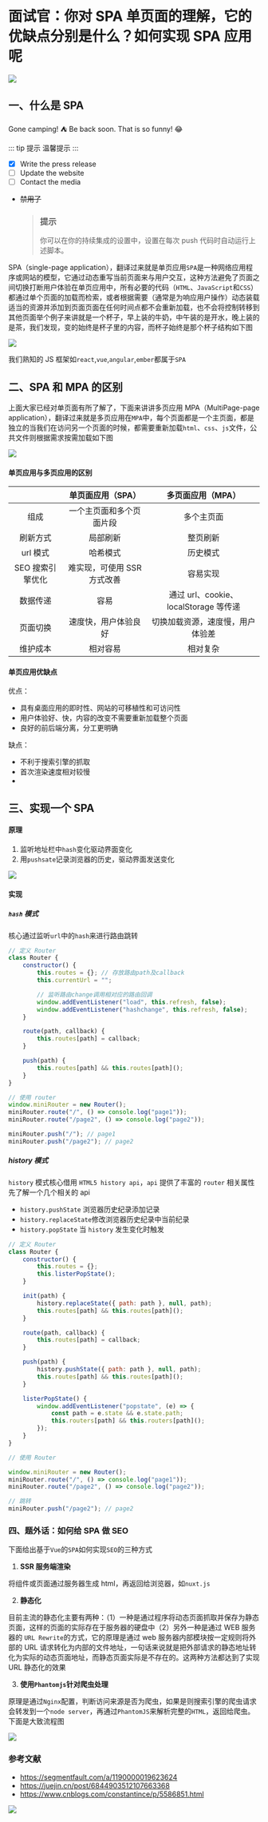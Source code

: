 # 面试官：你对 SPA 单页面的理解，它的优缺点分别是什么？如何实现 SPA 应用呢

![](https://static.vue-js.com/cf6aa320-3ac6-11eb-85f6-6fac77c0c9b3.png)

## 一、什么是 SPA

Gone camping! :tent: Be back soon.
That is so funny! :joy:

::: tip 提示
温馨提示
:::

-   [x] Write the press release
-   [ ] Update the website
-   [ ] Contact the media
-   ~~禁用了~~
    > ### 提示
    >
    > 你可以在你的持续集成的设置中，设置在每次 push 代码时自动运行上述脚本。

SPA（single-page application），翻译过来就是单页应用`SPA`是一种网络应用程序或网站的模型，它通过动态重写当前页面来与用户交互，这种方法避免了页面之间切换打断用户体验在单页应用中，所有必要的代码（`HTML`、`JavaScript`和`CSS`）都通过单个页面的加载而检索，或者根据需要（通常是为响应用户操作）动态装载适当的资源并添加到页面页面在任何时间点都不会重新加载，也不会将控制转移到其他页面举个例子来讲就是一个杯子，早上装的牛奶，中午装的是开水，晚上装的是茶，我们发现，变的始终是杯子里的内容，而杯子始终是那个杯子结构如下图

![](https://static.vue-js.com/df14a5a0-3ac6-11eb-85f6-6fac77c0c9b3.png)

我们熟知的 JS 框架如`react`,`vue`,`angular`,`ember`都属于`SPA`

## 二、SPA 和 MPA 的区别

上面大家已经对单页面有所了解了，下面来讲讲多页应用 MPA（MultiPage-page application），翻译过来就是多页应用在`MPA`中，每个页面都是一个主页面，都是独立的当我们在访问另一个页面的时候，都需要重新加载`html`、`css`、`js`文件，公共文件则根据需求按需加载如下图

![](https://static.vue-js.com/eeb13aa0-3ac6-11eb-85f6-6fac77c0c9b3.png)

#### 单页应用与多页应用的区别

|                  |      单页面应用（SPA）      |           多页面应用（MPA）           |
| :--------------: | :-------------------------: | :-----------------------------------: |
|       组成       |  一个主页面和多个页面片段   |              多个主页面               |
|     刷新方式     |          局部刷新           |               整页刷新                |
|     url 模式     |          哈希模式           |               历史模式                |
| SEO 搜索引擎优化 | 难实现，可使用 SSR 方式改善 |               容易实现                |
|     数据传递     |            容易             | 通过 url、cookie、localStorage 等传递 |
|     页面切换     |    速度快，用户体验良好     |   切换加载资源，速度慢，用户体验差    |
|     维护成本     |          相对容易           |               相对复杂                |

#### 单页应用优缺点

优点：

-   具有桌面应用的即时性、网站的可移植性和可访问性
-   用户体验好、快，内容的改变不需要重新加载整个页面
-   良好的前后端分离，分工更明确

缺点：

-   不利于搜索引擎的抓取
-   首次渲染速度相对较慢
-

## 三、实现一个 SPA

#### 原理

1.  监听地址栏中`hash`变化驱动界面变化
2.  用`pushsate`记录浏览器的历史，驱动界面发送变化

![](https://static.vue-js.com/fc95bf60-3ac6-11eb-ab90-d9ae814b240d.png)

#### 实现

##### `hash` 模式

核心通过监听`url`中的`hash`来进行路由跳转

```js
// 定义 Router
class Router {
    constructor() {
        this.routes = {}; // 存放路由path及callback
        this.currentUrl = "";

        // 监听路由change调用相对应的路由回调
        window.addEventListener("load", this.refresh, false);
        window.addEventListener("hashchange", this.refresh, false);
    }

    route(path, callback) {
        this.routes[path] = callback;
    }

    push(path) {
        this.routes[path] && this.routes[path]();
    }
}

// 使用 router
window.miniRouter = new Router();
miniRouter.route("/", () => console.log("page1"));
miniRouter.route("/page2", () => console.log("page2"));

miniRouter.push("/"); // page1
miniRouter.push("/page2"); // page2
```

##### history 模式

`history` 模式核心借用 `HTML5 history api`，`api` 提供了丰富的 `router` 相关属性先了解一个几个相关的 api

-   `history.pushState` 浏览器历史纪录添加记录
-   `history.replaceState`修改浏览器历史纪录中当前纪录
-   `history.popState` 当 `history` 发生变化时触发

```js
// 定义 Router
class Router {
    constructor() {
        this.routes = {};
        this.listerPopState();
    }

    init(path) {
        history.replaceState({ path: path }, null, path);
        this.routes[path] && this.routes[path]();
    }

    route(path, callback) {
        this.routes[path] = callback;
    }

    push(path) {
        history.pushState({ path: path }, null, path);
        this.routes[path] && this.routes[path]();
    }

    listerPopState() {
        window.addEventListener("popstate", (e) => {
            const path = e.state && e.state.path;
            this.routers[path] && this.routers[path]();
        });
    }
}

// 使用 Router

window.miniRouter = new Router();
miniRouter.route("/", () => console.log("page1"));
miniRouter.route("/page2", () => console.log("page2"));

// 跳转
miniRouter.push("/page2"); // page2
```

### 四、题外话：如何给 SPA 做 SEO

下面给出基于`Vue`的`SPA`如何实现`SEO`的三种方式

1.  **SSR 服务端渲染**

将组件或页面通过服务器生成 html，再返回给浏览器，如`nuxt.js`

2.  **静态化**

目前主流的静态化主要有两种：（1）一种是通过程序将动态页面抓取并保存为静态页面，这样的页面的实际存在于服务器的硬盘中（2）另外一种是通过 WEB 服务器的 `URL Rewrite`的方式，它的原理是通过 web 服务器内部模块按一定规则将外部的 URL 请求转化为内部的文件地址，一句话来说就是把外部请求的静态地址转化为实际的动态页面地址，而静态页面实际是不存在的。这两种方法都达到了实现 URL 静态化的效果

3.  **使用`Phantomjs`针对爬虫处理**

原理是通过`Nginx`配置，判断访问来源是否为爬虫，如果是则搜索引擎的爬虫请求会转发到一个`node server`，再通过`PhantomJS`来解析完整的`HTML`，返回给爬虫。下面是大致流程图

![](https://static.vue-js.com/25be6630-3ac7-11eb-ab90-d9ae814b240d.png)

### 参考文献

-   https://segmentfault.com/a/1190000019623624
-   https://juejin.cn/post/6844903512107663368
-   https://www.cnblogs.com/constantince/p/5586851.html

![](https://static.vue-js.com/821b87b0-3ac6-11eb-ab90-d9ae814b240d.png)
